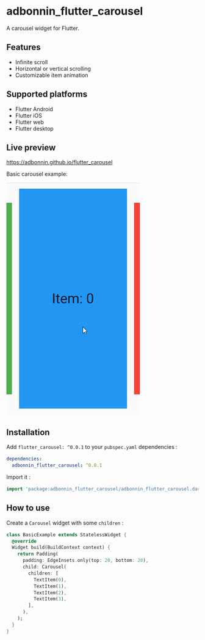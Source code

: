 # adbonnin_flutter_carousel

A carousel widget for Flutter.

## Features

* Infinite scroll
* Horizontal or vertical scrolling
* Customizable item animation

## Supported platforms

* Flutter Android
* Flutter iOS
* Flutter web
* Flutter desktop

## Live preview

https://adbonnin.github.io/flutter_carousel

Basic carousel example:

![simple](doc/screenshots/basic.gif)

## Installation

Add `flutter_carousel: ^0.0.1` to your `pubspec.yaml` dependencies :

```yaml
dependencies:
  adbonnin_flutter_carousel: ^0.0.1
```

Import it :

```dart
import 'package:adbonnin_flutter_carousel/adbonnin_flutter_carousel.dart';
```

## How to use

Create a `Carousel` widget with some `children` :

```dart
class BasicExample extends StatelessWidget {
  @override
  Widget build(BuildContext context) {
    return Padding(
      padding: EdgeInsets.only(top: 20, bottom: 20),
      child: Carousel(
        children: [
          TextItem(0),
          TextItem(1),
          TextItem(2),
          TextItem(3),
        ],
      ),
    );
  }
}
```
